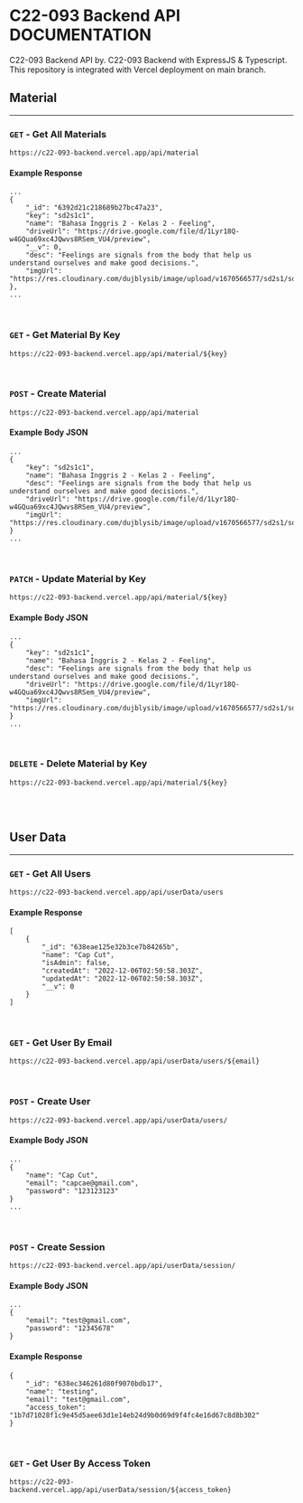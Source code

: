 # C22-093 Backend API DOCUMENTATION

C22-093 Backend API by. C22-093 Backend with ExpressJS & Typescript. This repository is integrated with Vercel deployment on main branch.

## Material

<hr>

### `GET` - Get All Materials

```
https://c22-093-backend.vercel.app/api/material
```

#### Example Response

```
...
{
    "_id": "6392d21c218689b27bc47a23",
    "key": "sd2s1c1",
    "name": "Bahasa Inggris 2 - Kelas 2 - Feeling",
    "driveUrl": "https://drive.google.com/file/d/1Lyr18Q-w4GQua69xc4JQwvs8RSem_VU4/preview",
    "__v": 0,
    "desc": "Feelings are signals from the body that help us understand ourselves and make good decisions.",
    "imgUrl": "https://res.cloudinary.com/dujblysib/image/upload/v1670566577/sd2s1/sd2s1c1_emodeb.png"
},
...
```

<br>

### `GET` - Get Material By Key

```
https://c22-093-backend.vercel.app/api/material/${key}
```

<br>

### `POST` - Create Material

```
https://c22-093-backend.vercel.app/api/material
```

#### Example Body JSON

```
...
{
    "key": "sd2s1c1",
    "name": "Bahasa Inggris 2 - Kelas 2 - Feeling",
    "desc": "Feelings are signals from the body that help us understand ourselves and make good decisions.",
    "driveUrl": "https://drive.google.com/file/d/1Lyr18Q-w4GQua69xc4JQwvs8RSem_VU4/preview",
    "imgUrl": "https://res.cloudinary.com/dujblysib/image/upload/v1670566577/sd2s1/sd2s1c1_emodeb.png"
}
...
```

<br>

### `PATCH` - Update Material by Key

```
https://c22-093-backend.vercel.app/api/material/${key}
```

#### Example Body JSON

```
...
{
    "key": "sd2s1c1",
    "name": "Bahasa Inggris 2 - Kelas 2 - Feeling",
    "desc": "Feelings are signals from the body that help us understand ourselves and make good decisions.",
    "driveUrl": "https://drive.google.com/file/d/1Lyr18Q-w4GQua69xc4JQwvs8RSem_VU4/preview",
    "imgUrl": "https://res.cloudinary.com/dujblysib/image/upload/v1670566577/sd2s1/sd2s1c1_emodeb.png"
}
...
```

<br>

### `DELETE` - Delete Material by Key

```
https://c22-093-backend.vercel.app/api/material/${key}
```

<br><br>

## User Data

<hr>

### `GET` - Get All Users

```
https://c22-093-backend.vercel.app/api/userData/users
```

#### Example Response

```
[
    {
        "_id": "638eae125e32b3ce7b84265b",
        "name": "Cap Cut",
        "isAdmin": false,
        "createdAt": "2022-12-06T02:50:58.303Z",
        "updatedAt": "2022-12-06T02:50:58.303Z",
        "__v": 0
    }
]
```

<br>

### `GET` - Get User By Email

```
https://c22-093-backend.vercel.app/api/userData/users/${email}
```

<br>

### `POST` - Create User

```
https://c22-093-backend.vercel.app/api/userData/users/
```

#### Example Body JSON

```
...
{
    "name": "Cap Cut",
    "email": "capcae@gmail.com",
    "password": "123123123"
}
...
```

<br>

### `POST` - Create Session

```
https://c22-093-backend.vercel.app/api/userData/session/
```

#### Example Body JSON

```
...
{
    "email": "test@gmail.com",
    "password": "12345678"
}
```

#### Example Response

```
{
    "_id": "638ec346261d80f9070bdb17",
    "name": "testing",
    "email": "test@gmail.com",
    "access_token": "1b7d71028f1c9e45d5aee63d1e14eb24d9b0d69d9f4fc4e16d67c8d8b302"
}
```

<br>

### `GET` - Get User By Access Token

```
https://c22-093-backend.vercel.app/api/userData/session/${access_token}
```

